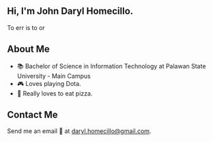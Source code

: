 ## Hi, I'm John Daryl Homecillo.
To err is to or

## About Me
* :books: Bachelor of Science in Information Technology at Palawan State University - Main Campus
* :video_game: Loves playing Dota.
* :pizza: Really loves to eat pizza.

## Contact Me
Send me an email :e-mail: at <daryl.homecillo@gmail.com>.
